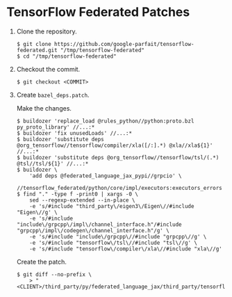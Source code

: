 # TensorFlow Federated Patches

1.  Clone the repository.

    ```shell
    $ git clone https://github.com/google-parfait/tensorflow-federated.git "/tmp/tensorflow-federated"
    $ cd "/tmp/tensorflow-federated"
    ```

1.  Checkout the commit.

    ```shell
    $ git checkout <COMMIT>
    ```

1.  Create `bazel_deps.patch`.

    Make the changes.

    ```shell
    $ buildozer 'replace_load @rules_python//python:proto.bzl py_proto_library' //...:*
    $ buildozer 'fix unusedLoads' //...:*
    $ buildozer 'substitute deps @org_tensorflow//tensorflow/compiler/xla([/:].*) @xla//xla${1}' //...:*
    $ buildozer 'substitute deps @org_tensorflow//tensorflow/tsl/(.*) @tsl//tsl/${1}' //...:*
    $ buildozer \
        'add deps @federated_language_jax_pypi//grpcio' \
        //tensorflow_federated/python/core/impl/executors:executors_errors
    $ find "." -type f -print0 | xargs -0 \
        sed --regexp-extended --in-place \
        -e 's/#include "third_party\/eigen3\/Eigen\//#include "Eigen\//g' \
        -e 's/#include "include\/grpcpp\/impl\/channel_interface.h"/#include "grpcpp\/impl\/codegen\/channel_interface.h"/g' \
        -e 's/#include "include\/grpcpp\//#include "grpcpp\//g' \
        -e 's/#include "tensorflow\/tsl\//#include "tsl\//g' \
        -e 's/#include "tensorflow\/compiler\/xla\//#include "xla\//g'
    ```

    Create the patch.

    ```shell
    $ git diff --no-prefix \
        > "<CLIENT>/third_party/py/federated_language_jax/third_party/tensorflow_federated/bazel_deps.patch"
    ```

